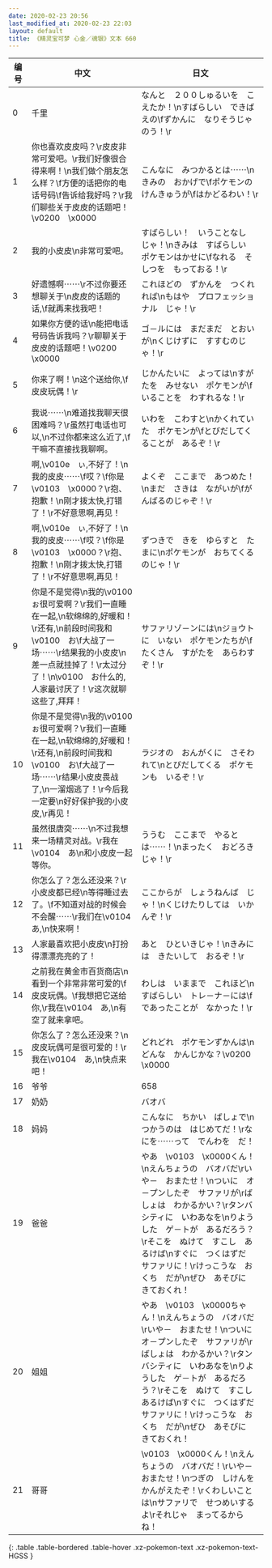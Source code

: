 ```yaml
---
date: 2020-02-23 20:56
last_modified_at: 2020-02-23 22:03
layout: default
title: 《精灵宝可梦 心金／魂银》文本 660
---
```

| 编号 | 中文 | 日文 |
| ---- | ---- | ---- |
| 0 | 千里 | なんと　２００しゅるいを　こえたか！\nすばらしい　できばえの\fずかんに　なりそうじゃのう！\r |
| 1 | 你也喜欢皮皮吗？\r皮皮非常可爱吧。\r我们好像很合得来啊！\n我们做个朋友怎么样？\f方便的话把你的电话号码\f告诉给我好吗？\r我们聊些关于皮皮的话题吧！\v0200　\x0000 | こんなに　みつかるとは⋯⋯\nきみの　おかげで\fポケモンの　けんきゅうが\fはかどるわい！\r |
| 2 | 我的小皮皮\n非常可爱吧。 | すばらしい！　いうことなし　じゃ！\nきみは　すばらしい　ポケモンはかせに\fなれる　そしつを　もっておる！\r |
| 3 | 好遗憾啊⋯⋯\r不过你要还想聊关于\n皮皮的话题的话,\f就再来找我吧！ | これほどの　ずかんを　つくれれば\nもはや　プロフェッショナル　じゃ！\r |
| 4 | 如果你方便的话\n能把电话号码告诉我吗？\r聊聊关于皮皮的话题吧！\v0200　\x0000 | ゴ－ルには　まだまだ　とおいが\nくじけずに　すすむのじゃ！\r |
| 5 | 你来了啊！\n这个送给你,\f皮皮玩偶！\r | じかんたいに　よっては\nすがたを　みせない　ポケモンが\fいることを　わすれるな！\r |
| 6 | 我说⋯⋯\n难道找我聊天很困难吗？\r虽然打电话也可以,\n不过你都来这么近了,\f干嘛不直接找我聊啊。 | いわを　こわすと\nかくれていた　ポケモンが\fとびだしてくることが　あるぞ！\r |
| 7 | 啊,\v010e　ぃ,不好了！\n我的皮皮⋯⋯\f哎？\f你是\v0103　\x0000？\r抱、抱歉！\n刚才拨太快,打错了！\r不好意思啊,再见！ | よくぞ　ここまで　あつめた！\nまだ　さきは　ながいが\fがんばるのじゃぞ！\r |
| 8 | 啊,\v010e　ぃ,不好了！\n我的皮皮⋯⋯\f哎？\f你是\v0103　\x0000？\r抱、抱歉！\n刚才拨太快,打错了！\r不好意思啊,再见！ | ずつきで　きを　ゆらすと　たまに\nポケモンが　おちてくるのじゃ！\r |
| 9 | 你是不是觉得\n我的\v0100　ぉ很可爱啊？\r我们一直睡在一起,\n软绵绵的,好暖和！\r还有,\n前段时间我和\v0100　お\f大战了一场⋯⋯\r结果我的小皮皮\n差一点就挂掉了！\r太过分了！\n\v0100　お什么的,人家最讨厌了！\r这次就聊这些了,拜拜！ | サファリゾ－ンには\nジョウトに　いない　ポケモンたちが\fたくさん　すがたを　あらわすぞ！\r |
| 10 | 你是不是觉得\n我的\v0100　ぉ很可爱啊？\r我们一直睡在一起,\n软绵绵的,好暖和！\r还有,\n前段时间我和\v0100　お\f大战了一场⋯⋯\r结果小皮皮畏战了,\n一溜烟逃了！\r今后我一定要\n好好保护我的小皮皮,\r再见！ | ラジオの　おんがくに　さそわれて\nとびだしてくる　ポケモンも　いるぞ！\r |
| 11 | 虽然很唐突⋯⋯\n不过我想来一场精灵对战。\r我在\v0104　あ\n和小皮皮一起等你。 | ううむ　ここまで　やるとは⋯⋯！\nまったく　おどろきじゃ！\r |
| 12 | 你怎么了？怎么还没来？\r小皮皮都已经\n等得睡过去了。\f不知道对战的时候会不会醒⋯⋯\r我们在\v0104　あ,\n快来啊！ | ここからが　しょうねんば　じゃ！\nくじけたりしては　いかんぞ！\r |
| 13 | 人家最喜欢把小皮皮\n打扮得漂漂亮亮的了！ | あと　ひといきじゃ！\nきみには　きたいして　おるぞ！\r |
| 14 | 之前我在黄金市百货商店\n看到一个非常非常可爱的\f皮皮玩偶。\f我想把它送给你,\r我在\v0104　あ,\n有空了就来拿吧。 | わしは　いままで　これほど\nすばらしい　トレ－ナ－には\fであったことが　なかった！\r |
| 15 | 你怎么了？怎么还没来？\n皮皮玩偶可是很可爱的！\r我在\v0104　あ,\n快点来吧！ | どれどれ　ポケモンずかんは\nどんな　かんじかな？\v0200　\x0000 |
| 16 | 爷爷 | 658 |
| 17 | 奶奶 | バオバ |
| 18 | 妈妈 | こんなに　ちかい　ばしょで\nつかうのは　はじめてだ！\rなにを⋯⋯って　でんわを　だ！ |
| 19 | 爸爸 | やあ　\v0103　\x0000くん！\nえんちょうの　バオバだ\rいや－　おまたせ！\nついに　オ－プンしたぞ　サファリが\rばしょは　わかるかい？\rタンバシティに　いわあなを\nりようした　ゲ－トが　あるだろう？\rそこを　ぬけて　すこし　あるけば\nすぐに　つくはずだ　サファリに！\rけっこうな　おくち　だが\nぜひ　あそびに　きておくれ！ |
| 20 | 姐姐 | やあ　\v0103　\x0000ちゃん！\nえんちょうの　バオバだ\rいや－　おまたせ！\nついに　オ－プンしたぞ　サファリが\rばしょは　わかるかい？\rタンバシティに　いわあなを\nりようした　ゲ－トが　あるだろう？\rそこを　ぬけて　すこし　あるけば\nすぐに　つくはずだ　サファリに！\rけっこうな　おくち　だが\nぜひ　あそびに　きておくれ！ |
| 21 | 哥哥 | \v0103　\x0000くん！\nえんちょうの　バオバだ！\rいや－　おまたせ！\nつぎの　しけんを　かんがえたぞ！\rくわしいことは\nサファリで　せつめいするよ\rそれじゃ　まってるからね！ |
{: .table .table-bordered .table-hover .xz-pokemon-text .xz-pokemon-text-HGSS }